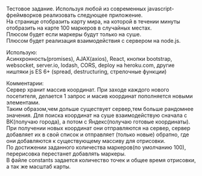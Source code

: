 Тестовое задание.
Используя любой из современных javascript-фреймворков реализовать следующее приложение.  
На странице отобразить карту мира, на которой в течении минуты отобразить на карте 100 маркеров в случайных местах.  
Плюсом будет если маркеры будут только на суше.  
Плюсом будет реализация взаимодействия с сервером на node.js.  
  
Использую:  
Асинхронность(promises), AJAX(axios), React, кнопки bootstrap, websocket, server.io, lodash, CORS, deploy на heroku.com, другие ништяки js ES 6+ (spread, destructuring, стрелочные функции)
  
Комментарии:  
Сервер хранит массив координат.
При заходе каждого нового посетителя, делается 1 запрос и масив координат пополняется новыми элементами.  
Таким образом,чем дольше существует сервер,тем больше рандомнее значения.
Для поиска координат на суше взаимодействую сначала с ВК(получаю города), а потом с Яндекс(получаю готовые координаты).  
При получении новых координат они отправляются на сервер, сервер добавляет их в свой список и отправляет (только новые) обратно, где они добавляются к существующему массиву для отрисовки.  
По достижении заданного количества маркеров(по умолчанию 100), перерисовка перестанет добавлять маркеры.  
В файле constants задается количество точек и общее время отрисовки, а так же масштаб карты.  